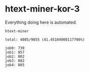 # htext-miner-kor-3

Everything doing here is automated.

```
htext-miner

total: 4085/9855 (41.45104008117706%)

job0: 739
job1: 857
job2: 802
job3: 882
job4: 805
```
